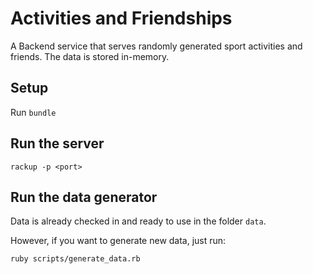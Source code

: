 # Activities and Friendships

A Backend service that serves randomly generated sport activities and friends.
The data is stored in-memory.

## Setup

Run `bundle`


## Run the server

`rackup -p <port>`


## Run the data generator

Data is already checked in and ready to use in the folder `data`.

However, if you want to generate new data, just run:

`ruby scripts/generate_data.rb`